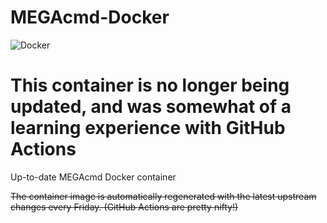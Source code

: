 # MEGAcmd-Docker
![Docker](https://github.com/Xalaxis/MEGAcmd-Docker/workflows/Docker/badge.svg)

# This container is no longer being updated, and was somewhat of a learning experience with GitHub Actions

 Up-to-date MEGAcmd Docker container

 ~~The container image is automatically regenerated with the latest upstream changes every Friday.  (GitHub Actions are pretty nifty!)~~
